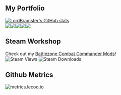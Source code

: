 ## My Portfolio 

[![LordBramster's GitHub stats](https://github-readme-stats.vercel.app/api?username=LordBramster&hide=prs&show_icons=true&theme=onedark)](https://github.com/anuraghazra/github-readme-stats)
<br/>
<img src="https://img.shields.io/badge/python%20-%2314354C.svg?&style=for-the-badge&logo=python&logoColor=white"/><img 
src="https://img.shields.io/badge/java-%23ED8B00.svg?&style=for-the-badge&logo=java&logoColor=white"/><img src="https://img.shields.io/badge/c++%20-%2300599C.svg?&style=for-the-badge&logo=c%2B%2B&ogoColor=white"/><img src="https://img.shields.io/badge/c%23%20-%23239120.svg?&style=for-the-badge&logo=c-sharp&logoColor=white"/><img src="https://img.shields.io/badge/Elixir-4B275F?style=for-the-badge&logo=elixir&logoColor=white"/>  

## Steam Workshop
Check out my [Battlezone Combat Commander Mods](https://steamcommunity.com/id/SirBrambley/myworkshopfiles/)!
<br/>![Steam Views](https://img.shields.io/steam/views/484782972?label=My%20Workshop%20Views&style=flat-square)
![Steam Downloads](https://img.shields.io/steam/downloads/484782972?color=red&label=Downloads&style=flat-square)

## Github Metrics
![metrics.lecoq.io](https://metrics.lecoq.io/LordBramster)
